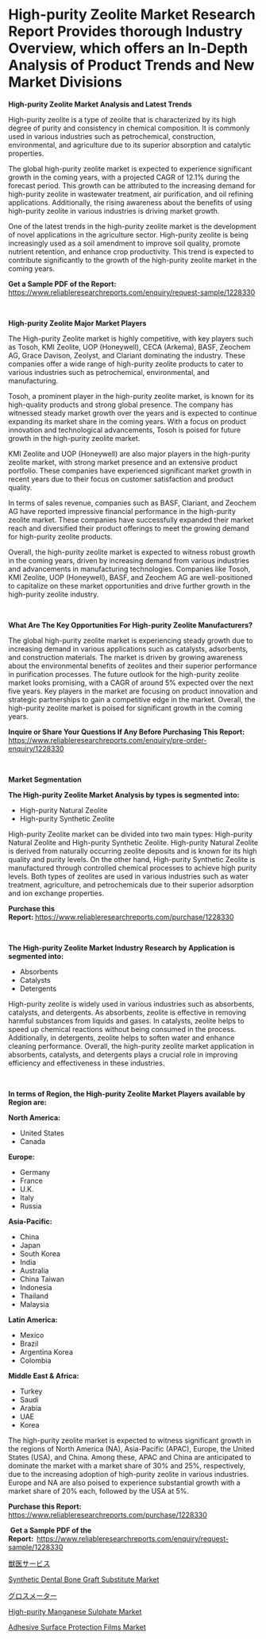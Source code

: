 <p><h1>High-purity Zeolite Market Research Report Provides thorough Industry Overview, which offers an In-Depth Analysis of Product Trends and New Market Divisions</h1></p><p><strong>High-purity Zeolite Market Analysis and Latest Trends</strong></p>
<p><p>High-purity zeolite is a type of zeolite that is characterized by its high degree of purity and consistency in chemical composition. It is commonly used in various industries such as petrochemical, construction, environmental, and agriculture due to its superior absorption and catalytic properties.</p><p>The global high-purity zeolite market is expected to experience significant growth in the coming years, with a projected CAGR of 12.1% during the forecast period. This growth can be attributed to the increasing demand for high-purity zeolite in wastewater treatment, air purification, and oil refining applications. Additionally, the rising awareness about the benefits of using high-purity zeolite in various industries is driving market growth.</p><p>One of the latest trends in the high-purity zeolite market is the development of novel applications in the agriculture sector. High-purity zeolite is being increasingly used as a soil amendment to improve soil quality, promote nutrient retention, and enhance crop productivity. This trend is expected to contribute significantly to the growth of the high-purity zeolite market in the coming years.</p></p>
<p><strong>Get a Sample PDF of the Report:&nbsp;</strong> <a href="https://www.reliableresearchreports.com/enquiry/request-sample/1228330">https://www.reliableresearchreports.com/enquiry/request-sample/1228330</a></p>
<p>&nbsp;</p>
<p><strong>High-purity Zeolite Major Market Players</strong></p>
<p><p>The High-purity Zeolite market is highly competitive, with key players such as Tosoh, KMI Zeolite, UOP (Honeywell), CECA (Arkema), BASF, Zeochem AG, Grace Davison, Zeolyst, and Clariant dominating the industry. These companies offer a wide range of high-purity zeolite products to cater to various industries such as petrochemical, environmental, and manufacturing.</p><p>Tosoh, a prominent player in the high-purity zeolite market, is known for its high-quality products and strong global presence. The company has witnessed steady market growth over the years and is expected to continue expanding its market share in the coming years. With a focus on product innovation and technological advancements, Tosoh is poised for future growth in the high-purity zeolite market.</p><p>KMI Zeolite and UOP (Honeywell) are also major players in the high-purity zeolite market, with strong market presence and an extensive product portfolio. These companies have experienced significant market growth in recent years due to their focus on customer satisfaction and product quality.</p><p>In terms of sales revenue, companies such as BASF, Clariant, and Zeochem AG have reported impressive financial performance in the high-purity zeolite market. These companies have successfully expanded their market reach and diversified their product offerings to meet the growing demand for high-purity zeolite products.</p><p>Overall, the high-purity zeolite market is expected to witness robust growth in the coming years, driven by increasing demand from various industries and advancements in manufacturing technologies. Companies like Tosoh, KMI Zeolite, UOP (Honeywell), BASF, and Zeochem AG are well-positioned to capitalize on these market opportunities and drive further growth in the high-purity zeolite industry.</p></p>
<p>&nbsp;</p>
<p><strong>What Are The Key Opportunities For High-purity Zeolite Manufacturers?</strong></p>
<p><p>The global high-purity zeolite market is experiencing steady growth due to increasing demand in various applications such as catalysts, adsorbents, and construction materials. The market is driven by growing awareness about the environmental benefits of zeolites and their superior performance in purification processes. The future outlook for the high-purity zeolite market looks promising, with a CAGR of around 5% expected over the next five years. Key players in the market are focusing on product innovation and strategic partnerships to gain a competitive edge in the market. Overall, the high-purity zeolite market is poised for significant growth in the coming years.</p></p>
<p><strong>Inquire or Share Your Questions If Any Before Purchasing This Report:</strong> <a href="https://www.reliableresearchreports.com/enquiry/pre-order-enquiry/1228330">https://www.reliableresearchreports.com/enquiry/pre-order-enquiry/1228330</a></p>
<p>&nbsp;</p>
<p><strong>Market Segmentation</strong></p>
<p><strong>The High-purity Zeolite Market Analysis by types is segmented into:</strong></p>
<p><ul><li>High-purity Natural Zeolite</li><li>High-purity Synthetic Zeolite</li></ul></p>
<p><p>High-purity Zeolite market can be divided into two main types: High-purity Natural Zeolite and High-purity Synthetic Zeolite. High-purity Natural Zeolite is derived from naturally occurring zeolite deposits and is known for its high quality and purity levels. On the other hand, High-purity Synthetic Zeolite is manufactured through controlled chemical processes to achieve high purity levels. Both types of zeolites are used in various industries such as water treatment, agriculture, and petrochemicals due to their superior adsorption and ion exchange properties.</p></p>
<p><strong>Purchase this Report:&nbsp;</strong><a href="https://www.reliableresearchreports.com/purchase/1228330">https://www.reliableresearchreports.com/purchase/1228330</a></p>
<p>&nbsp;</p>
<p><strong>The High-purity Zeolite Market Industry Research by Application is segmented into:</strong></p>
<p><ul><li>Absorbents</li><li>Catalysts</li><li>Detergents</li></ul></p>
<p><p>High-purity zeolite is widely used in various industries such as absorbents, catalysts, and detergents. As absorbents, zeolite is effective in removing harmful substances from liquids and gases. In catalysts, zeolite helps to speed up chemical reactions without being consumed in the process. Additionally, in detergents, zeolite helps to soften water and enhance cleaning performance. Overall, the high-purity zeolite market application in absorbents, catalysts, and detergents plays a crucial role in improving efficiency and effectiveness in these industries.</p></p>
<p>&nbsp;</p>
<p><strong>In terms of Region, the High-purity Zeolite Market Players available by Region are:</strong></p>
<p>
    <p> <strong> North America: </strong>
        <ul>
            <li>United States</li>
            <li>Canada</li>
        </ul>
        </p> 
    <p> <strong> Europe: </strong>
        <ul>
            <li>Germany</li>
            <li>France</li>
            <li>U.K.</li>
            <li>Italy</li>
            <li>Russia</li>
        </ul>
        </p> 
    <p> <strong> Asia-Pacific: </strong>
        <ul>
            <li>China</li>
            <li>Japan</li>
            <li>South Korea</li>
            <li>India</li>
            <li>Australia</li>
            <li>China Taiwan</li>
            <li>Indonesia</li>
            <li>Thailand</li>
            <li>Malaysia</li>
        </ul>
        </p> 
    <p> <strong> Latin America: </strong>
        <ul>
            <li>Mexico</li>
            <li>Brazil</li>
            <li>Argentina Korea</li>
            <li>Colombia</li>
        </ul>
        </p> 
    <p> <strong> Middle East & Africa: </strong>
        <ul>
            <li>Turkey</li>
            <li>Saudi</li>
            <li>Arabia</li>
            <li>UAE</li>
            <li>Korea</li>
        </ul>
    </p>
    </p>
<p><p>The high-purity zeolite market is expected to witness significant growth in the regions of North America (NA), Asia-Pacific (APAC), Europe, the United States (USA), and China. Among these, APAC and China are anticipated to dominate the market with a market share of 30% and 25%, respectively, due to the increasing adoption of high-purity zeolite in various industries. Europe and NA are also poised to experience substantial growth with a market share of 20% each, followed by the USA at 5%.</p></p>
<p><strong>Purchase this Report: </strong><a href="https://www.reliableresearchreports.com/purchase/1228330">https://www.reliableresearchreports.com/purchase/1228330</a></p>
<p>&nbsp;<strong>Get a Sample PDF of the Report:&nbsp;&nbsp;</strong><a href="https://www.reliableresearchreports.com/enquiry/request-sample/1228330">https://www.reliableresearchreports.com/enquiry/request-sample/1228330</a></p>
<p><strong></strong></p>
<p><p><a href="https://github.com/wkuactfdzwizk06/Market-Research-Report-List-1/blob/main/5660996968.md">獣医サービス</a></p><p><a href="https://issuu.com/reportprime-2/docs/synthetic-dental-bone-graft-substitute-market-size">Synthetic Dental Bone Graft Substitute Market</a></p><p><a href="https://github.com/lrlmopnhwd79300/Market-Research-Report-List-1/blob/main/9110970969.md">グロスメーター</a></p><p><a href="https://github.com/joannagoyvaerts/Market-Research-Report-List-1/blob/main/high-purity-manganese-sulphate-market.md">High-purity Manganese Sulphate Market</a></p><p><a href="https://github.com/lubmix/Market-Research-Report-List-1/blob/main/adhesive-surface-protection-films-market.md">Adhesive Surface Protection Films Market</a></p></p>